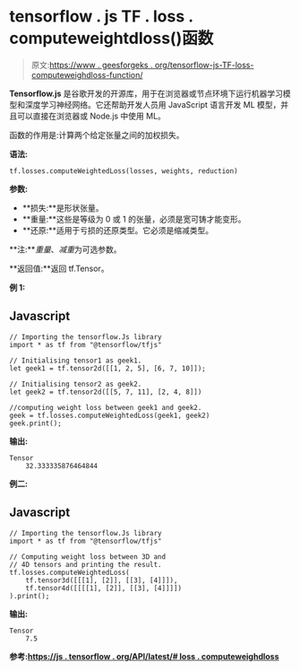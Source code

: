 # tensorflow . js TF . loss . computeweightdloss()函数

> 原文:[https://www . geesforgeks . org/tensorflow-js-TF-loss-computeweighdloss-function/](https://www.geeksforgeeks.org/tensorflow-js-tf-losses-computeweightedloss-function/)

**Tensorflow.js** 是谷歌开发的开源库，用于在浏览器或节点环境下运行机器学习模型和深度学习神经网络。它还帮助开发人员用 JavaScript 语言开发 ML 模型，并且可以直接在浏览器或 Node.js 中使用 ML。

函数的作用是:计算两个给定张量之间的加权损失。

**语法:**

```
tf.losses.computeWeightedLoss(losses, weights, reduction)
```

**参数:**

*   **损失:**是形状张量。
*   **重量:**这些是等级为 0 或 1 的张量，必须是宽可铸才能变形。
*   **还原:**适用于亏损的还原类型。它必须是缩减类型。

**注:***重量*、*减重*为可选参数。

**返回值:**返回 tf.Tensor。

**例 1:**

## Javascript

```
// Importing the tensorflow.Js library
import * as tf from "@tensorflow/tfjs"

// Initialising tensor1 as geek1.
let geek1 = tf.tensor2d([[1, 2, 5], [6, 7, 10]]);

// Initialising tensor2 as geek2.
let geek2 = tf.tensor2d([[5, 7, 11], [2, 4, 8]])

//computing weight loss between geek1 and geek2.
geek = tf.losses.computeWeightedLoss(geek1, geek2)
geek.print();
```

**输出:**

```
Tensor
    32.333335876464844
```

**例二:**

## Javascript

```
// Importing the tensorflow.Js library
import * as tf from "@tensorflow/tfjs"

// Computing weight loss between 3D and
// 4D tensors and printing the result.
tf.losses.computeWeightedLoss(
    tf.tensor3d([[[1], [2]], [[3], [4]]]),
    tf.tensor4d([[[[1], [2]], [[3], [4]]]])
).print();
```

**输出:**

```
Tensor
    7.5
```

**参考:**[**https://js . tensorflow . org/API/latest/# loss . computeweighdloss**](https://js.tensorflow.org/api/latest/#losses.computeWeightedLoss)